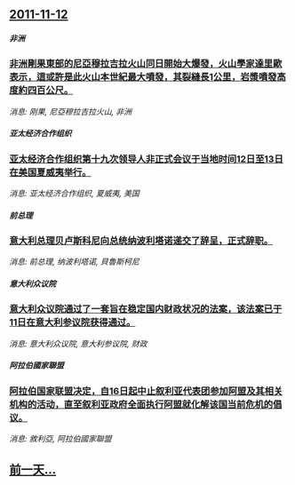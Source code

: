 ## [2011-11-12](/news/2011/11/12/index.md)

##### 非洲
### [ 非洲剛果東部的尼亞穆拉吉拉火山同日開始大爆發，火山學家達里歐表示，這或許是此火山本世紀最大噴發，其裂縫長1公里，岩漿噴發高度約四百公尺。](/news/2011/11/12/非洲剛果東部的尼亞穆拉吉拉火山同日開始大爆發-火山學家達里歐表示-這或許是此火山本世紀最大噴發-其裂縫長1公里-岩漿噴.md)
_消息: 刚果, 尼亞穆拉吉拉火山, 非洲_

##### 亚太经济合作组织
### [ 亚太经济合作组织第十九次领导人非正式会议于当地时间12日至13日在美国夏威夷举行。](/news/2011/11/12/亚太经济合作组织第十九次领导人非正式会议于当地时间12日至13日在美国夏威夷举行.md)
_消息: 亚太经济合作组织, 夏威夷, 美国_

##### 前总理
### [ 意大利总理贝卢斯科尼向总统纳波利塔诺递交了辞呈，正式辞职。](/news/2011/11/12/意大利总理贝卢斯科尼向总统纳波利塔诺递交了辞呈-正式辞职.md)
_消息: 前总理, 纳波利塔诺, 貝魯斯柯尼_

##### 意大利众议院
### [ 意大利众议院通过了一套旨在稳定国内财政状况的法案，该法案已于11日在意大利参议院获得通过。](/news/2011/11/12/意大利众议院通过了一套旨在稳定国内财政状况的法案-该法案已于11日在意大利参议院获得通过.md)
_消息: 意大利众议院, 意大利参议院, 财政_

##### 阿拉伯國家聯盟
### [ 阿拉伯国家联盟决定，自16日起中止叙利亚代表团参加阿盟及其相关机构的活动，直至叙利亚政府全面执行阿盟就化解该国当前危机的倡议。](/news/2011/11/12/阿拉伯国家联盟决定-自16日起中止叙利亚代表团参加阿盟及其相关机构的活动-直至叙利亚政府全面执行阿盟就化解该国当前危机.md)
_消息: 敘利亞, 阿拉伯國家聯盟_

## [前一天...](/news/2011/11/11/index.md)

